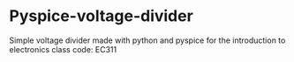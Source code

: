 # Pyspice-voltage-divider
Simple voltage divider made with python and pyspice for the introduction to electronics class code: EC311
